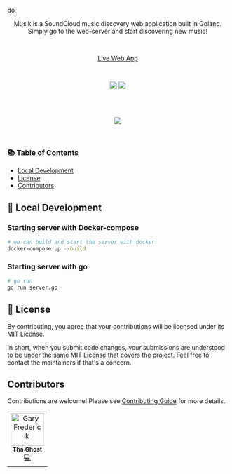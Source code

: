 do<p align="center">
Musik is a SoundCloud music discovery web application built in Golang. Simply go to the web-server and start discovering new music!
</p>
<br>
<p align="center"><a href="https://musik.imthaghost.dev/">Live Web App</a></p>
<br>
<p align="center">
  <a href="https://goreportcard.com/badge/github.com/imthaghost/musik"><img src="https://goreportcard.com/badge/github.com/imthaghost/musik"></a>
  <a href="https://github.com/imthaghost/musik/blob/master/LICENSE"><img src="https://img.shields.io/badge/License-MIT-yellow.svg"></a>
</p>
<br>

<br>
<p align="center">
   <a href="#"><img src="https://github.com/imthaghost/musik/blob/master/docs/media/musik.gif"></a>  
</p>
<br>

### 📚 Table of Contents
-   [Local Development](#localdevelopment)
-   [License](#license)
-   [Contributors](#contributors)

## 🚀 Local Development

### Starting server with Docker-compose

```bash
# we can build and start the server with docker
docker-compose up --build

```

### Starting server with go

```bash
# go run
go run server.go

```

## 📝 License

By contributing, you agree that your contributions will be licensed under its MIT License.

In short, when you submit code changes, your submissions are understood to be under the same [MIT License](http://choosealicense.com/licenses/mit/) that covers the project. Feel free to contact the maintainers if that's a concern.

## Contributors

Contributions are welcome! Please see [Contributing Guide](https://github.com/imthaghost/goclone/blob/master/docs/CONTRIBUTING.md) for more details.

<table>
  <tr>
    <td align="center"><a href="https://github.com/imthaghost"><img src="https://avatars3.githubusercontent.com/u/46610773?s=460&v=4" width="75px;" alt="Gary Frederick"/><br /><sub><b>Tha Ghost</b></sub></a><br /><a href="https://github.com/imthaghost/musik/commits?author=imthaghost" title="Code">💻</a></td>
  </tr>
